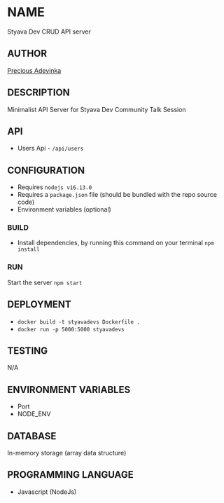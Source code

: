 # NAME
Styava Dev CRUD API server

## AUTHOR
[Precious Adeyinka](https://officialpreciousadeyinka.vercel.app/)

## DESCRIPTION
Minimalist API Server for Styava Dev Community Talk Session

## API
- Users Api - `/api/users`

## CONFIGURATION
- Requires `nodejs v16.13.0`
- Requires a `package.json` file (should be bundled with the repo source code)
- Environment variables (optional)

### BUILD
- Install dependencies, by running this command on your terminal `npm install`

### RUN
Start the server `npm start`

## DEPLOYMENT
- `docker build -t styavadevs Dockerfile .`
- `docker run -p 5000:5000 styavadevs`

## TESTING
N/A

## ENVIRONMENT VARIABLES
- Port
- NODE_ENV

## DATABASE
In-memory storage (array data structure)

## PROGRAMMING LANGUAGE
- Javascript (NodeJs)

